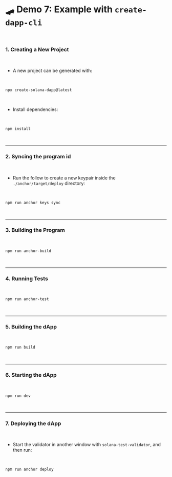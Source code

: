 # 🛹 Demo 7: Example with `create-dapp-cli`

<br>

### 1. Creating a New Project

<br>

* A new project can be generated with:

<br>


```
npx create-solana-dapp@latest
```

<br>

* Install dependencies:

<br>

```shell
npm install
```


<br>


---

### 2. Syncing the program id

<br>

* Run the follow to create a new keypair inside the `./anchor/target/deploy` directory:

<br>

```shell
npm run anchor keys sync
```

<br>

---

### 3. Building the Program

<br>

```shell
npm run anchor-build
```

<br>

---

### 4. Running Tests

<br>

```shell
npm run anchor-test
```

<br>

---

### 5. Building the dApp

<br>

```shell
npm run build
```

<br>

---

### 6. Starting the dApp

<br>

```
npm run dev
```

<br>

---

### 7. Deploying the dApp

<br>

* Start the validator in another window with `solana-test-validator`, and then run:

<br>

```shell
npm run anchor deploy 
```

